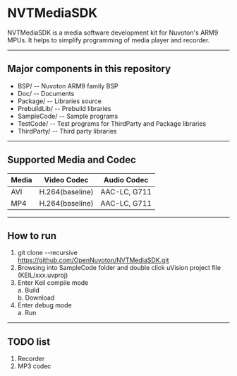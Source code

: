 # NVTMediaSDK
NVTMediaSDK is a media software development kit for Nuvoton's ARM9 MPUs. It helps to simplify programming of media player and recorder.

----
## Major components in this repository
- BSP/ -- Nuvoton ARM9 family BSP
- Doc/ -- Documents
- Package/ -- Libraries source
- PrebuildLib/ -- Prebuild libraries
- SampleCode/ -- Sample programs
- TestCode/ -- Test programs for ThirdParty and Package libraries
- ThirdParty/ -- Third party libraries

----
## Supported Media and Codec
Media            |Video Codec      |Audio Codec
:----------------|-----------------|---------------
AVI              |H.264(baseline)  |AAC-LC, G711
MP4              |H.264(baseline)  |AAC-LC, G711

----
## How to run
1. git clone --recursive https://github.com/OpenNuvoton/NVTMediaSDK.git
2. Browsing into SampleCode folder and double click uVision project file (KEIL/xxx.uvproj)
3. Enter Keil compile mode  
a. Build  
b. Download  
4. Enter debug mode  
a. Run

----
## TODO list
1. Recorder
2. MP3 codec